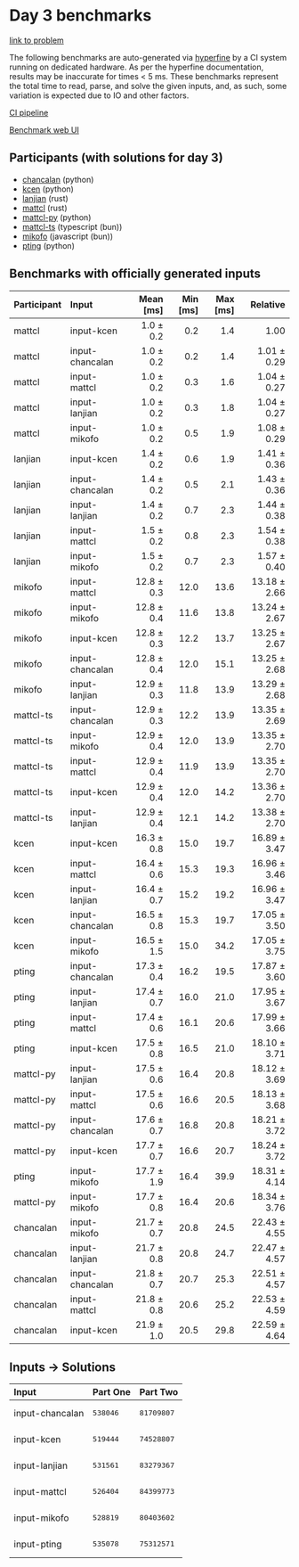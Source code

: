 # Day 3 benchmarks

[link to problem](https://adventofcode.com/2023/day/3)

The following benchmarks are auto-generated via
[hyperfine](https://github.com/sharkdp/hyperfine) by a CI system running on
dedicated hardware. As per the hyperfine documentation, results may be
inaccurate for times < 5 ms. These benchmarks represent the total time to read,
parse, and solve the given inputs, and, as such, some variation is expected due
to IO and other factors.

[CI pipeline](http://ci.papercode.net:8080/teams/main/pipelines/aoc2023)

[Benchmark web UI](https://aoc.ancalagon.black)


## Participants (with solutions for day 3)

- [chancalan](https://github.com/chancalan/aoc2023) (python)
- [kcen](https://github.com/kcen/aoc2023) (python)
- [lanjian](https://github.com/lanjian/aoc-2023) (rust)
- [mattcl](https://github.com/mattcl/aoc2023) (rust)
- [mattcl-py](https://github.com/mattcl/aoc2023-py) (python)
- [mattcl-ts](https://github.com/mattcl/aoc2023-js) (typescript (bun))
- [mikofo](https://github.com/mikofo/advent-of-code-2023) (javascript (bun))
- [pting](https://github.com/pting/aoc2023) (python)


## Benchmarks with officially generated inputs

| Participant | Input | Mean [ms] | Min [ms] | Max [ms] | Relative |
|:---|:---|---:|---:|---:|---:|
| mattcl | input-kcen | 1.0 ± 0.2 | 0.2 | 1.4 | 1.00 |
| mattcl | input-chancalan | 1.0 ± 0.2 | 0.2 | 1.4 | 1.01 ± 0.29 |
| mattcl | input-mattcl | 1.0 ± 0.2 | 0.3 | 1.6 | 1.04 ± 0.27 |
| mattcl | input-lanjian | 1.0 ± 0.2 | 0.3 | 1.8 | 1.04 ± 0.27 |
| mattcl | input-mikofo | 1.0 ± 0.2 | 0.5 | 1.9 | 1.08 ± 0.29 |
| lanjian | input-kcen | 1.4 ± 0.2 | 0.6 | 1.9 | 1.41 ± 0.36 |
| lanjian | input-chancalan | 1.4 ± 0.2 | 0.5 | 2.1 | 1.43 ± 0.36 |
| lanjian | input-lanjian | 1.4 ± 0.2 | 0.7 | 2.3 | 1.44 ± 0.38 |
| lanjian | input-mattcl | 1.5 ± 0.2 | 0.8 | 2.3 | 1.54 ± 0.38 |
| lanjian | input-mikofo | 1.5 ± 0.2 | 0.7 | 2.3 | 1.57 ± 0.40 |
| mikofo | input-mattcl | 12.8 ± 0.3 | 12.0 | 13.6 | 13.18 ± 2.66 |
| mikofo | input-mikofo | 12.8 ± 0.4 | 11.6 | 13.8 | 13.24 ± 2.67 |
| mikofo | input-kcen | 12.8 ± 0.3 | 12.2 | 13.7 | 13.25 ± 2.67 |
| mikofo | input-chancalan | 12.8 ± 0.4 | 12.0 | 15.1 | 13.25 ± 2.68 |
| mikofo | input-lanjian | 12.9 ± 0.3 | 11.8 | 13.9 | 13.29 ± 2.68 |
| mattcl-ts | input-chancalan | 12.9 ± 0.3 | 12.2 | 13.9 | 13.35 ± 2.69 |
| mattcl-ts | input-mikofo | 12.9 ± 0.4 | 12.0 | 13.9 | 13.35 ± 2.70 |
| mattcl-ts | input-mattcl | 12.9 ± 0.4 | 11.9 | 13.9 | 13.35 ± 2.70 |
| mattcl-ts | input-kcen | 12.9 ± 0.4 | 12.0 | 14.2 | 13.36 ± 2.70 |
| mattcl-ts | input-lanjian | 12.9 ± 0.4 | 12.1 | 14.2 | 13.38 ± 2.70 |
| kcen | input-kcen | 16.3 ± 0.8 | 15.0 | 19.7 | 16.89 ± 3.47 |
| kcen | input-mattcl | 16.4 ± 0.6 | 15.3 | 19.3 | 16.96 ± 3.46 |
| kcen | input-lanjian | 16.4 ± 0.7 | 15.2 | 19.2 | 16.96 ± 3.47 |
| kcen | input-chancalan | 16.5 ± 0.8 | 15.3 | 19.7 | 17.05 ± 3.50 |
| kcen | input-mikofo | 16.5 ± 1.5 | 15.0 | 34.2 | 17.05 ± 3.75 |
| pting | input-chancalan | 17.3 ± 0.4 | 16.2 | 19.5 | 17.87 ± 3.60 |
| pting | input-lanjian | 17.4 ± 0.7 | 16.0 | 21.0 | 17.95 ± 3.67 |
| pting | input-mattcl | 17.4 ± 0.6 | 16.1 | 20.6 | 17.99 ± 3.66 |
| pting | input-kcen | 17.5 ± 0.8 | 16.5 | 21.0 | 18.10 ± 3.71 |
| mattcl-py | input-lanjian | 17.5 ± 0.6 | 16.4 | 20.8 | 18.12 ± 3.69 |
| mattcl-py | input-mattcl | 17.5 ± 0.6 | 16.6 | 20.5 | 18.13 ± 3.68 |
| mattcl-py | input-chancalan | 17.6 ± 0.7 | 16.8 | 20.8 | 18.21 ± 3.72 |
| mattcl-py | input-kcen | 17.7 ± 0.7 | 16.6 | 20.7 | 18.24 ± 3.72 |
| pting | input-mikofo | 17.7 ± 1.9 | 16.4 | 39.9 | 18.31 ± 4.14 |
| mattcl-py | input-mikofo | 17.7 ± 0.8 | 16.4 | 20.6 | 18.34 ± 3.76 |
| chancalan | input-mikofo | 21.7 ± 0.7 | 20.8 | 24.5 | 22.43 ± 4.55 |
| chancalan | input-lanjian | 21.7 ± 0.8 | 20.8 | 24.7 | 22.47 ± 4.57 |
| chancalan | input-chancalan | 21.8 ± 0.7 | 20.7 | 25.3 | 22.51 ± 4.57 |
| chancalan | input-mattcl | 21.8 ± 0.8 | 20.6 | 25.2 | 22.53 ± 4.59 |
| chancalan | input-kcen | 21.9 ± 1.0 | 20.5 | 29.8 | 22.59 ± 4.64 |


## Inputs -> Solutions

| Input | Part One | Part Two |
|:---|:---|:---|
|input-chancalan|<pre>538046</pre>|<pre>81709807</pre>|
|input-kcen|<pre>519444</pre>|<pre>74528807</pre>|
|input-lanjian|<pre>531561</pre>|<pre>83279367</pre>|
|input-mattcl|<pre>526404</pre>|<pre>84399773</pre>|
|input-mikofo|<pre>528819</pre>|<pre>80403602</pre>|
|input-pting|<pre>535078</pre>|<pre>75312571</pre>|